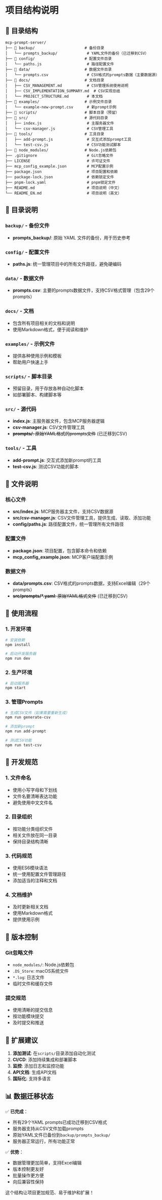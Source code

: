 # 项目结构说明

## 📁 目录结构

```
mcp-prompt-server/
├── 📁 backup/                      # 备份目录
│   └── prompts_backup/             # YAML文件的备份（已迁移到CSV）
├── 📁 config/                      # 配置文件目录
│   └── paths.js                    # 路径配置文件
├── 📁 data/                        # 数据文件目录
│   └── prompts.csv                 # CSV格式的prompts数据（主要数据源）
├── 📁 docs/                        # 文档目录
│   ├── CSV_MANAGEMENT.md           # CSV管理系统使用说明
│   ├── CSV_IMPLEMENTATION_SUMMARY.md  # CSV实现总结
│   └── PROJECT_STRUCTURE.md        # 本文档
├── 📁 examples/                    # 示例文件目录
│   └── example-new-prompt.csv      # 新prompt示例
├── 📁 scripts/                     # 脚本目录（预留）
├── 📁 src/                         # 源代码目录
│   ├── index.js                    # 主服务器文件
│   └── csv-manager.js              # CSV管理工具
├── 📁 tools/                       # 工具目录
│   ├── add-prompt.js               # 交互式添加prompt工具
│   └── test-csv.js                 # CSV功能测试脚本
├── 📁 node_modules/                # Node.js依赖包
├── .gitignore                      # Git忽略文件
├── LICENSE                         # 许可证文件
├── mcp_config_example.json         # MCP配置示例
├── package.json                    # 项目配置和依赖
├── package-lock.json               # 依赖锁定文件
├── pnpm-lock.yaml                  # pnpm锁定文件
├── README.md                       # 项目说明（中文）
└── README_EN.md                    # 项目说明（英文）
```

## 🎯 目录说明

### `backup/` - 备份文件
- **prompts_backup/**: 原始 YAML 文件的备份，用于历史参考

### `config/` - 配置文件
- **paths.js**: 统一管理项目中的所有文件路径，避免硬编码

### `data/` - 数据文件
- **prompts.csv**: 主要的prompts数据文件，支持CSV格式管理（包含29个prompts）

### `docs/` - 文档
- 包含所有项目相关的文档和说明
- 使用Markdown格式，便于阅读和维护

### `examples/` - 示例文件
- 提供各种使用示例和模板
- 帮助用户快速上手

### `scripts/` - 脚本目录
- 预留目录，用于存放各种自动化脚本
- 如部署脚本、构建脚本等

### `src/` - 源代码
- **index.js**: 主服务器文件，包含MCP服务器逻辑
- **csv-manager.js**: CSV文件管理工具
- ~~**prompts/**: 原始YAML格式的prompts文件~~ (已迁移到CSV)

### `tools/` - 工具
- **add-prompt.js**: 交互式添加新prompt的工具
- **test-csv.js**: 测试CSV功能的脚本

## 🔧 文件说明

### 核心文件
- **src/index.js**: MCP服务器主文件，支持CSV数据源
- **src/csv-manager.js**: CSV文件管理工具，提供生成、读取、添加功能
- **config/paths.js**: 路径配置文件，统一管理所有文件路径

### 配置文件
- **package.json**: 项目配置，包含脚本命令和依赖
- **mcp_config_example.json**: MCP客户端配置示例

### 数据文件
- **data/prompts.csv**: CSV格式的prompts数据，支持Excel编辑（29个prompts）
- ~~**src/prompts/*.yaml**: 原始YAML格式文件~~ (已迁移到CSV)

## 🚀 使用流程

### 1. 开发环境
```bash
# 安装依赖
npm install

# 启动开发服务器
npm run dev
```

### 2. 生产环境
```bash
# 启动服务器
npm start
```

### 3. 管理Prompts
```bash
# 生成CSV文件（如果需要重新生成）
npm run generate-csv

# 添加新prompt
npm run add-prompt

# 测试CSV功能
npm run test-csv
```

## 📝 开发规范

### 1. 文件命名
- 使用小写字母和下划线
- 文件名要清晰表达功能
- 避免使用中文文件名

### 2. 目录组织
- 按功能分类组织文件
- 相关文件放在同一目录
- 保持目录结构清晰

### 3. 代码规范
- 使用ES6模块语法
- 统一使用配置文件管理路径
- 添加适当的注释和文档

### 4. 文档维护
- 及时更新相关文档
- 使用Markdown格式
- 提供使用示例

## 🔄 版本控制

### Git忽略文件
- `node_modules/`: Node.js依赖包
- `.DS_Store`: macOS系统文件
- `*.log`: 日志文件
- 临时文件和缓存文件

### 提交规范
- 使用清晰的提交信息
- 按功能模块提交
- 及时提交和推送

## 🎯 扩展建议

1. **添加测试**: 在`scripts/`目录添加自动化测试
2. **CI/CD**: 添加持续集成和部署脚本
3. **监控**: 添加日志和监控功能
4. **API文档**: 生成API文档
5. **国际化**: 支持多语言

## 📊 数据迁移状态

✅ **已完成**：
- 所有29个YAML prompts已成功迁移到CSV格式
- 服务器支持从CSV文件加载prompts
- 原始YAML文件已备份到`backup/prompts_backup/`
- 服务器正常运行，所有功能正常

✅ **优势**：
- 数据管理更加简单，支持Excel编辑
- 版本控制更友好
- 批量操作更方便
- 向后兼容性保持

这个结构让项目更加规范、易于维护和扩展！
